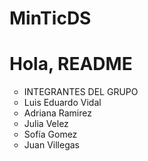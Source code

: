 # MinTicDS

<h1>Hola, README</h1>
<ul>
<li type="circle">INTEGRANTES DEL GRUPO</li>
<li type="circle">Luis Eduardo Vidal</li>
<li type="circle">Adriana Ramirez</li>
<li type="circle">Julia Velez</li>
<li type="circle">Sofía Gomez</li>
<li type="circle">Juan Villegas</li>
</ul>
